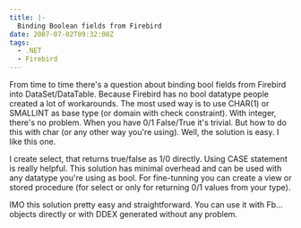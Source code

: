 ```yaml
---
title: |-
  Binding Boolean fields from Firebird
date: 2007-07-02T09:32:00Z
tags:
  - .NET
  - Firebird
---
```

From time to time there's a question about binding bool fields from Firebird into DataSet/DataTable. Because Firebird has no bool datatype people created a lot of workarounds. The most used way is to use CHAR(1) or SMALLINT as base type (or domain with check constraint). With integer, there's no problem. When you have 0/1 False/True it's trivial. But how to do this with char (or any other way you're using). Well, the solution is easy. I like this one.

I create select, that returns true/false as 1/0 directly. Using CASE statement is really helpful. This solution has minimal overhead and can be used with any datatype you're using as bool. For fine-tunning you can create a view or stored procedure (for select or only for returning 0/1 values from your type).

IMO this solution pretty easy and straightforward. You can use it with Fb... objects directly or with DDEX generated without any problem.